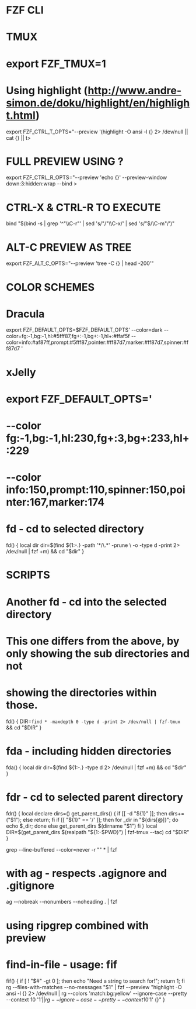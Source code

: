 # FZF CLI


# TMUX
# export FZF_TMUX=1

# Using highlight (http://www.andre-simon.de/doku/highlight/en/highlight.html)
export FZF_CTRL_T_OPTS="--preview '(highlight -O ansi -l {} 2> /dev/null || cat {} || t>

# FULL PREVIEW USING ?
export FZF_CTRL_R_OPTS="--preview 'echo {}' --preview-window down:3:hidden:wrap --bind >

# CTRL-X & CTRL-R TO EXECUTE
bind "$(bind -s | grep '^"\\C-r"' | sed 's/"/"\\C-x/' | sed 's/"$/\\C-m"/')"

# ALT-C PREVIEW AS TREE
export FZF_ALT_C_OPTS="--preview 'tree -C {} | head -200'"

#  COLOR SCHEMES

# Dracula
export FZF_DEFAULT_OPTS=$FZF_DEFAULT_OPTS'
--color=dark
--color=fg:-1,bg:-1,hl:#5fff87,fg+:-1,bg+:-1,hl+:#ffaf5f
--color=info:#af87ff,prompt:#5fff87,pointer:#ff87d7,marker:#ff87d7,spinner:#ff87d7
'

# xJelly
# export FZF_DEFAULT_OPTS='
# --color fg:-1,bg:-1,hl:230,fg+:3,bg+:233,hl+:229
# --color info:150,prompt:110,spinner:150,pointer:167,marker:174


# fd - cd to selected directory
fd() {
  local dir
  dir=$(find ${1:-.} -path '*/\.*' -prune \
                  -o -type d -print 2> /dev/null | fzf +m) &&
  cd "$dir"
}

# SCRIPTS

# Another fd - cd into the selected directory
# This one differs from the above, by only showing the sub directories and not
#  showing the directories within those.
fd() {
  DIR=`find * -maxdepth 0 -type d -print 2> /dev/null | fzf-tmux` \
    && cd "$DIR"
}

# fda - including hidden directories
fda() {
  local dir
  dir=$(find ${1:-.} -type d 2> /dev/null | fzf +m) && cd "$dir"
}

# fdr - cd to selected parent directory
fdr() {
  local declare dirs=()
  get_parent_dirs() {
    if [[ -d "${1}" ]]; then dirs+=("$1"); else return; fi
    if [[ "${1}" == '/' ]]; then
      for _dir in "${dirs[@]}"; do echo $_dir; done
    else
      get_parent_dirs $(dirname "$1")
    fi
  }
  local DIR=$(get_parent_dirs $(realpath "${1:-$PWD}") | fzf-tmux --tac)
  cd "$DIR"
}


grep --line-buffered --color=never -r "" * | fzf

# with ag - respects .agignore and .gitignore
ag --nobreak --nonumbers --noheading . | fzf

# using ripgrep combined with preview
# find-in-file - usage: fif <searchTerm>
fif() {
  if [ ! "$#" -gt 0 ]; then echo "Need a string to search for!"; return 1; fi
  rg --files-with-matches --no-messages "$1" | fzf --preview "highlight -O ansi -l {} 2> /dev/null | rg --colors 'match:bg:yellow' --ignore-case --pretty --context 10 '$1' || rg --ignore-case --pretty --context 10 '$1' {}"
}